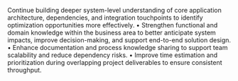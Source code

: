 Continue building deeper system-level understanding of core application architecture, dependencies, and integration touchpoints to identify optimization opportunities more effectively.
	•	Strengthen functional and domain knowledge within the business area to better anticipate system impacts, improve decision-making, and support end-to-end solution design.
	•	Enhance documentation and process knowledge sharing to support team scalability and reduce dependency risks.
	•	Improve time estimation and prioritization during overlapping project deliverables to ensure consistent throughput.